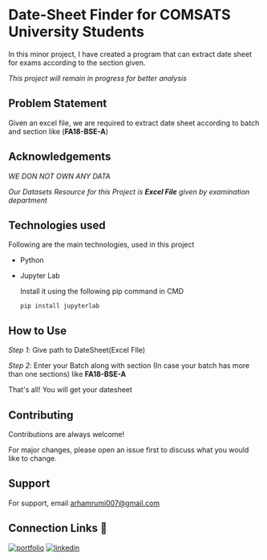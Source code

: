 
# Date-Sheet Finder for COMSATS University Students

In this minor project, I have created a program that can extract date sheet for exams according to the section given.

_This project will remain in progress for better analysis_


## Problem Statement

Given an excel file, we are required to extract date sheet according to batch and section like (**FA18-BSE-A**)


## Acknowledgements

_WE DON NOT OWN ANY DATA_

_Our Datasets Resource for this Project is **Excel File** given by examination department_

  
## Technologies used

Following are the main technologies, used in this project

- Python
- Jupyter Lab

    Install it using the following pip command in CMD
    ```
    pip install jupyterlab
    ```


## How to Use

_Step 1_: Give path to DateSheet(Excel FIle)

_Step 2_: Enter your Batch along with section (In case your batch has more than one sections) like **FA18-BSE-A**

That's all! You will get your datesheet


## Contributing

Contributions are always welcome!

For major changes, please open an issue first to discuss what you would like to change.

  
## Support

For support, email arhamrumi007@gmail.com


  
## Connection Links 🔗
[![portfolio](https://img.shields.io/badge/my_portfolio-000?style=for-the-badge&logo=ko-fi&logoColor=white)](https://arham-rumi.netlify.app/)
[![linkedin](https://img.shields.io/badge/linkedin-0A66C2?style=for-the-badge&logo=linkedin&logoColor=white)](https://www.linkedin.com/in/arham-rumi-94769b180/)

